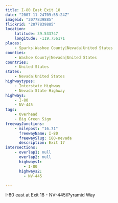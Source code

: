 ```yaml
---
title: I-80 East Exit 18
date: "2007-11-24T09:55:24Z"
imageid: "2077839885"
flickrid: "2077839885"
location:
    latitude: 39.533747
    longitude: -119.756171
places:
    - Sparks|Washoe County|Nevada|United States
counties:
    - Washoe County|Nevada|United States
countries:
    - United States
states:
    - Nevada|United States
highwaytypes:
    - Interstate Highway
    - Nevada State Highway
highways:
    - I-80
    - NV-445
tags:
    - Overhead
    - Big Green Sign
freewayJunctions:
    - milepost: "16.71"
      freewayName: I-80
      freewaySlug: i80-nevada
      description: Exit 17
intersections:
    - overlap1: null
      overlap2: null
      highways1:
        - I-80
      highways2:
        - NV-445

---
```

I-80 east at Exit 18 - NV-445/Pyramid Way